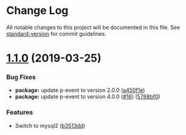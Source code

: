 # Change Log

All notable changes to this project will be documented in this file. See [standard-version](https://github.com/conventional-changelog/standard-version) for commit guidelines.

# [1.1.0](https://github.com/cfware/queuelogger/compare/v1.0.0...v1.1.0) (2019-03-25)


### Bug Fixes

* **package:** update p-event to version 2.0.0 ([a450f1e](https://github.com/cfware/queuelogger/commit/a450f1e))
* **package:** update p-event to version 4.0.0 ([#16](https://github.com/cfware/queuelogger/issues/16)) ([5788bf0](https://github.com/cfware/queuelogger/commit/5788bf0))


### Features

* Switch to mysql2 ([b3513dd](https://github.com/cfware/queuelogger/commit/b3513dd))
